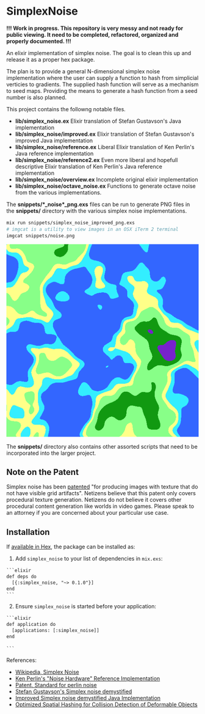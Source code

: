 # SimplexNoise

**!!! Work in progress.  This repository is very messy and not ready for public viewing. 
It need to be completed, refactored, organized and properly documented.  !!!**

An elixir implementation of simplex noise.
The goal is to clean this up and release it as a proper hex package.

The plan is to provide a general N-dimensional simplex noise implementation
where the user can supply a function to hash from simplicial verticies to gradients.
The supplied hash function will serve as a mechanism to seed maps.
Providing the means to generate a hash function from a seed number is also planned.

This project contains the followng notable files.

- **lib/simplex_noise.ex** Elixir translation of Stefan Gustavson's Java implementation
- **lib/simplex_noise/improved.ex** Elixir translation of Stefan Gustavson's improved Java implementation
- **lib/simplex_noise/reference.ex** Liberal Elixir translation of Ken Perlin's Java reference implementation
- **lib/simplex_noise/reference2.ex** Even more liberal and hopefull descriptive Elixir translation of Ken Perlin's Java reference implementation
- **lib/simplex_noise/overview.ex** Incomplete original elixir implementation
- **lib/simplex_noise/octave_noise.ex** Functions to generate octave noise from the various implementations.

The **snippets/\*_noise\*_png.exs** files can be run to generate PNG files in the **snippets/** directory
with the various simplex noise implementations.

```sh
mix run snippets/simplex_noise_improved_png.exs
# imgcat is a utility to view images in an OSX iTerm 2 terminal
imgcat snippets/noise.png
```
![procedurally generated map](https://raw.githubusercontent.com/sgeos/simplex_noise/master/snippets/noise.png)

The **snippets/** directory also contains other assorted scripts that need to be incorporated into the larger project.

## Note on the Patent

Simplex noise has been [patented][patent]
"for producing images with texture that do not have visible grid artifacts".
Netizens believe that this patent only covers procedural texture generation.
Netizens do not believe it covers other procedural content generation like worlds in video games.
Please speak to an attorney if you are concerned about your particular use case.

## Installation

If [available in Hex](https://hex.pm/docs/publish), the package can be installed as:

  1. Add `simplex_noise` to your list of dependencies in `mix.exs`:

    ```elixir
    def deps do
      [{:simplex_noise, "~> 0.1.0"}]
    end
    ```

  2. Ensure `simplex_noise` is started before your application:

    ```elixir
    def application do
      [applications: [:simplex_noise]]
    end

    ```

References:

- [Wikipedia, Simplex Noise](https://en.wikipedia.org/wiki/Simplex_noise)
- [Ken Perlin's "Noise Hardware" Reference Implementation](http://www.csee.umbc.edu/~olano/s2002c36/ch02.pdf)
- [Patent, Standard for perlin noise][patent]
- [Stefan Gustavson's Simplex noise demystified](http://webstaff.itn.liu.se/~stegu/simplexnoise/simplexnoise.pdf)
- [Improved Simplex noise demystified Java Implementation](http://webstaff.itn.liu.se/~stegu/simplexnoise/SimplexNoise.java)
- [Optimized Spatial Hashing for Collision Detection of Deformable Objects](http://www.beosil.com/download/CollisionDetectionHashing_VMV03.pdf)

[patent]: https://www.google.com/patents/US6867776


